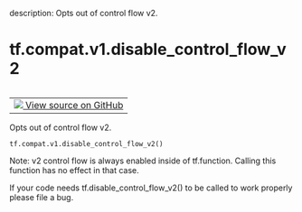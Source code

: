 description: Opts out of control flow v2.

<div itemscope itemtype="http://developers.google.com/ReferenceObject">
<meta itemprop="name" content="tf.compat.v1.disable_control_flow_v2" />
<meta itemprop="path" content="Stable" />
</div>

# tf.compat.v1.disable_control_flow_v2

<!-- Insert buttons and diff -->

<table class="tfo-notebook-buttons tfo-api nocontent" align="left">
<td>
  <a target="_blank" href="https://github.com/tensorflow/tensorflow/blob/r2.3/tensorflow/python/ops/control_flow_v2_toggles.py#L50-L62">
    <img src="https://www.tensorflow.org/images/GitHub-Mark-32px.png" />
    View source on GitHub
  </a>
</td>
</table>



Opts out of control flow v2.

<pre class="devsite-click-to-copy prettyprint lang-py tfo-signature-link">
<code>tf.compat.v1.disable_control_flow_v2()
</code></pre>



<!-- Placeholder for "Used in" -->

Note: v2 control flow is always enabled inside of tf.function. Calling this
function has no effect in that case.

If your code needs tf.disable_control_flow_v2() to be called to work
properly please file a bug.